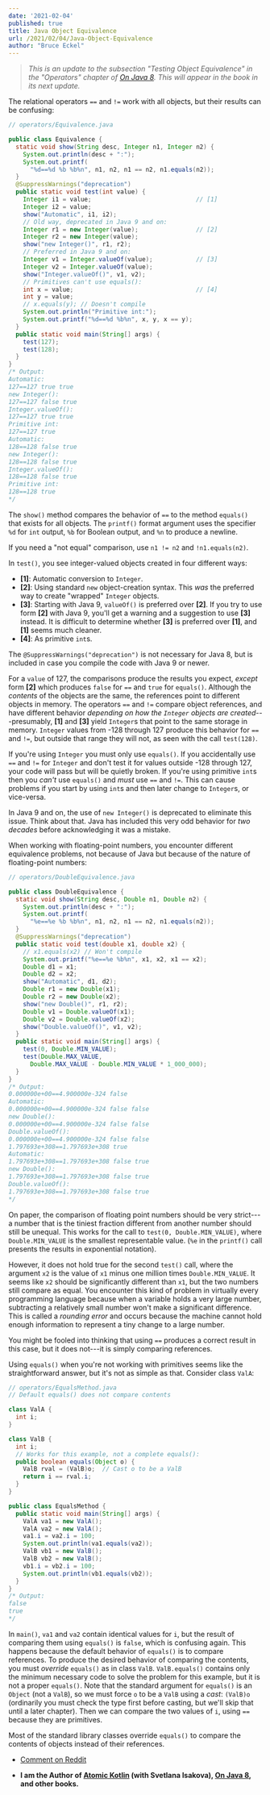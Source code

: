 ```yaml
---
date: '2021-02-04'
published: true
title: Java Object Equivalence
url: /2021/02/04/Java-Object-Equivalence
author: "Bruce Eckel"
---
```


> *This is an update to the subsection "Testing Object Equivalence" in the
> "Operators" chapter of [On Java 8](http://www.OnJava8.com). This will appear in
> the book in its next update.*

The relational operators `==` and `!=` work with all objects, but their results
can be confusing:

```java
// operators/Equivalence.java

public class Equivalence {
  static void show(String desc, Integer n1, Integer n2) {
    System.out.println(desc + ":");
    System.out.printf(
      "%d==%d %b %b%n", n1, n2, n1 == n2, n1.equals(n2));
  }
  @SuppressWarnings("deprecation")
  public static void test(int value) {
    Integer i1 = value;                             // [1]
    Integer i2 = value;
    show("Automatic", i1, i2);
    // Old way, deprecated in Java 9 and on:
    Integer r1 = new Integer(value);                // [2]
    Integer r2 = new Integer(value);
    show("new Integer()", r1, r2);
    // Preferred in Java 9 and on:
    Integer v1 = Integer.valueOf(value);            // [3]
    Integer v2 = Integer.valueOf(value);
    show("Integer.valueOf()", v1, v2);
    // Primitives can't use equals():
    int x = value;                                  // [4]
    int y = value;
    // x.equals(y); // Doesn't compile
    System.out.println("Primitive int:");
    System.out.printf("%d==%d %b%n", x, y, x == y);
  }
  public static void main(String[] args) {
    test(127);
    test(128);
  }
}
/* Output:
Automatic:
127==127 true true
new Integer():
127==127 false true
Integer.valueOf():
127==127 true true
Primitive int:
127==127 true
Automatic:
128==128 false true
new Integer():
128==128 false true
Integer.valueOf():
128==128 false true
Primitive int:
128==128 true
*/
```

The `show()` method compares the behavior of `==` to the method `equals()` that
exists for all objects. The `printf()` format argument uses the specifier `%d`
for `int` output, `%b` for Boolean output, and `%n` to produce a newline.

If you need a "not equal" comparison, use `n1 != n2` and  `!n1.equals(n2)`.

In `test()`, you see integer-valued objects created in four different ways:

- **[1]**: Automatic conversion to `Integer`.
- **[2]**: Using standard `new` object-creation syntax. This *was* the preferred
  way to create "wrapped" `Integer` objects.
- **[3]**: Starting with Java 9, `valueOf()` is preferred over **[2]**. If you
  try to use form **[2]** with Java 9, you'll get a warning and a suggestion to
  use **[3]** instead. It is difficult to determine whether **[3]** is preferred
  over **[1]**, and **[1]** seems much cleaner.
- **[4]**: As primitive `int`s.

The `@SuppressWarnings("deprecation")` is not necessary for Java 8, but is
included in case you compile the code with Java 9 or newer.

For a `value` of 127, the comparisons produce the results you expect, *except*
form **[2]** which produces `false` for `==` and `true` for `equals()`. Although
the *contents* of the objects are the same, the references point to different
objects in memory. The operators `==` and `!=` compare object references, and
have different behavior *depending on how the `Integer` objects are
created*---presumably, **[1]** and **[3]** yield `Integer`s that point to the
same storage in memory. `Integer` values from -128 through 127 produce this
behavior for `==` and `!=`, but outside that range they will not, as seen with
the call `test(128)`.

If you're using `Integer` you must only use `equals()`. If you accidentally use
`==` and `!=` for `Integer` and don't test it for values outside -128 through
127, your code will pass but will be quietly broken. If you're using primitive
`int`s then you *can't* use `equals()` and *must* use `==` and `!=`. This can
cause problems if you start by using `int`s and then later change to `Integer`s,
or vice-versa.

In Java 9 and on, the use of `new Integer()` is deprecated to eliminate this
issue. Think about that. Java has included this very odd behavior for *two
decades* before acknowledging it was a mistake.

When working with floating-point numbers, you encounter different equivalence
problems, not because of Java but because of the nature of floating-point
numbers:

```java
// operators/DoubleEquivalence.java

public class DoubleEquivalence {
  static void show(String desc, Double n1, Double n2) {
    System.out.println(desc + ":");
    System.out.printf(
      "%e==%e %b %b%n", n1, n2, n1 == n2, n1.equals(n2));
  }
  @SuppressWarnings("deprecation")
  public static void test(double x1, double x2) {
    // x1.equals(x2) // Won't compile
    System.out.printf("%e==%e %b%n", x1, x2, x1 == x2);
    Double d1 = x1;
    Double d2 = x2;
    show("Automatic", d1, d2);
    Double r1 = new Double(x1);
    Double r2 = new Double(x2);
    show("new Double()", r1, r2);
    Double v1 = Double.valueOf(x1);
    Double v2 = Double.valueOf(x2);
    show("Double.valueOf()", v1, v2);
  }
  public static void main(String[] args) {
    test(0, Double.MIN_VALUE);
    test(Double.MAX_VALUE,
      Double.MAX_VALUE - Double.MIN_VALUE * 1_000_000);
  }
}
/* Output:
0.000000e+00==4.900000e-324 false
Automatic:
0.000000e+00==4.900000e-324 false false
new Double():
0.000000e+00==4.900000e-324 false false
Double.valueOf():
0.000000e+00==4.900000e-324 false false
1.797693e+308==1.797693e+308 true
Automatic:
1.797693e+308==1.797693e+308 false true
new Double():
1.797693e+308==1.797693e+308 false true
Double.valueOf():
1.797693e+308==1.797693e+308 false true
*/
```

On paper, the comparison of floating point numbers should be very strict---a
number that is the tiniest fraction different from another number should still
be unequal. This works for the call to `test(0, Double.MIN_VALUE)`, where
`Double.MIN_VALUE` is the smallest representable value. (`%e` in the `printf()`
call presents the results in exponential notation).

However, it does not hold true for the second `test()` call, where the argument
`x2` is the value of `x1` minus one million times `Double.MIN_VALUE`. It seems
like `x2` should be significantly different than `x1`, but the two numbers still
compare as equal. You encounter this kind of problem in virtually every
programming language because when a variable holds a very large number,
subtracting a relatively small number won't make a significant difference. This
is called a *rounding error* and occurs because the machine cannot hold enough
information to represent a tiny change to a large number.

You might be fooled into thinking that using `==` produces a correct result in
this case, but it does not---it is simply comparing references.

Using `equals()` when you're not working with primitives seems like the
straightforward answer, but it's not as simple as that. Consider class `ValA`:

```java
// operators/EqualsMethod.java
// Default equals() does not compare contents

class ValA {
  int i;
}

class ValB {
  int i;
  // Works for this example, not a complete equals():
  public boolean equals(Object o) {
    ValB rval = (ValB)o;  // Cast o to be a ValB
    return i == rval.i;
  }
}

public class EqualsMethod {
  public static void main(String[] args) {
    ValA va1 = new ValA();
    ValA va2 = new ValA();
    va1.i = va2.i = 100;
    System.out.println(va1.equals(va2));
    ValB vb1 = new ValB();
    ValB vb2 = new ValB();
    vb1.i = vb2.i = 100;
    System.out.println(vb1.equals(vb2));
  }
}
/* Output:
false
true
*/
```

In `main()`, `va1` and `va2` contain identical values for `i`, but the result of
comparing them using `equals()` is `false`, which is confusing again. This
happens because the default behavior of `equals()` is to compare references. To
produce the desired behavior of comparing the contents, you must *override*
`equals()` as in class `ValB`. `ValB.equals()` contains only the minimum
necessary code to solve the problem for this example, but it is not a proper
`equals()`. Note that the standard argument for `equals()` is an `Object` (not a
`ValB`), so we must force `o` to be a `ValB` using a *cast*: `(ValB)o`
(ordinarily you must check the type first before casting, but we'll skip that
until a later chapter). Then we can compare the two values of `i`, using `==`
because they are primitives.

Most of the standard library classes override `equals()` to compare the contents
of objects instead of their references.

- [Comment on Reddit](https://www.reddit.com/r/learnjava/comments/lchdkk/java_object_equivalence/)

- **I am the Author of [Atomic Kotlin](https://www.atomickotlin.com/)
(with Svetlana Isakova), [On Java 8](https://www.onjava8.com/), and other books.**
